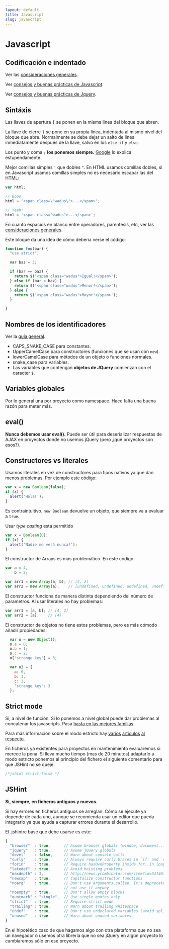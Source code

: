 ```yaml
---
layout: default
title: Javascript
slug: javascript
---
```


# Javascript

## Codificación e indentado

Ver las [consideraciones generales](/guides/general.html).

Ver [consejos y buenas prácticas de Javascript](https://docs.google.com/presentation/d/1IMl6Mg8bhaF5GJfeBON7KJ49V_lIhPXEmi7Ug7CP13M/edit?usp=sharing).

Ver [consejos y buenas prácticas de Jquery](https://docs.google.com/presentation/d/17pe7sTf_qAWTxGhE9pDOBx5_k65_QHa52q0-Z3hOPUo/edit?usp=sharing).

## Sintáxis

Las llaves de apertura <kbd>{</kbd> se ponen en la misma linea del bloque que abren.

La llave de cierre <kbd>}</kbd> se pone en su propia linea, indentada al mismo nivel del bloque que abre. Normalmente se debe dejar un salto de linea inmediatamente después de la llave, salvo en los `else if` y `else`.

Los punto y coma `;` **los ponemos siempre.** [Google][Google_ASI] lo explica estupendamente.

Mejor comillas simples `'` que dobles `"`. En HTML usamos comillas dobles, si en Javascript usamos comillas simples no es necesario escapar las del HTML:

```js
var html;

// Booo
html = "<span class=\"wadus\">...</span>";

// Yeah!
html = '<span class="wadus">...</span>';
```

En cuanto espacios en blanco entre operadores, parentesis, etc, ver las [consideraciones
generales](general_whitespace).

Este bloque da una idea de cómo debería verse el código:

```js
function foo(bar) {
  "use strict";

  var baz = 3;

  if (bar == baz) {
    return $('<span class="wadus">Igual!</span>');
  } else if (bar < baz) {
    return $('<span class="wadus">Menor!</span>');
  } else {
    return $('<span class="wadus">Mayor!</span>');
  }

}
```

## Nombres de los identificadores

Ver la [guía general](/guides/general.html#nombres_de_identificadores).

- CAPS_SNAKE_CASE para constantes.
- UpperCamelCase para constructores (funciones que se usan con `new`).
- lowerCamelCase para métodos de un objeto o funciones normales.
- snake_case para variables.
- Las variables que contengan **objetos de JQuery** comienzan con el caracter `$`.


## Variables globales

Por lo general una por proyecto como namespace. Hace falta una buena razón para meter más.

## eval()

**Nunca debemos usar eval().** Puede ser útil para deserializar respuestas de AJAX en proyectos donde no usemos
jQuery (pero ¿qué proyectos son esos?).

## Constructores vs literales

Usamos literales en vez de constructores para tipos nativos ya que dan menos problemas. Por ejemplo
este código:

```js
var x = new Boolean(false);
if (x) {
  alert('Hola!');
}
```

Es contraintuitivo. `new Boolean` devuelve un objeto, que siempre va a evaluar a `true`.

Usar _type casting_ está permitido

```js
var x = Boolean(0);
if (x) {
  alert('Nadie me verá nunca!');
}
```

El constructor de Arrays es más problemático. En este código:

```js
var a = 4,
    b = 2;

var arr1 = new Array(a, b); // [4, 2]
var arr2 = new Array(a);    // [undefined, undefined, undefined, undefined]
```

El constructor funciona de manera distinta dependiendo del número de parametros. Al usar literales
no hay problemas:

```js
var arr1 = [a, b]; // [4, 2]
var arr2 = [a];    // [4]
```

El constructor de objetos no tiene estos problemas, pero es más cómodo añadir propiedades:

```js
  var o = new Object();
  o.a = 0;
  o.b = 1;
  o.c = 2;
  o['strange key'] = 3;

  var o2 = {
    a: 0,
    b: 1,
    c: 2,
    'strange key': 3
  };
```

<!--
## Documentación y comentarios

¿JSDoc[1] o Docco/Rocco[2]?

[1]:
[2]: http://jashkenas.github.com/docco/
-->

## Strict mode

Si, a nivel de función. Si lo ponemos a nivel global puede dar problemas al concatenar los
javascripts. Pasa [hasta en las mejores familias][amazon_strict_mode].

Para más informacion sobre el modo estricto hay [varios][mdn_strict] [articulos][jresig_strict]
[al respecto][zakas_strict].

En ficheros ya existentes para proyectos en mantenimiento evaluaremos si merece la pena. Si lleva
mucho tiempo (mas de 20 minutos) adaptarlo a modo estricto ponemos al principio del fichero el
siguiente comentario para que JSHint no se queje.

```js
/*jshint strict:false */
```
## JSHint

**Si, siempre, en ficheros antiguos y nuevos.**

Si hay errores en ficheros antiguos se arreglan. Cómo se ejecute ya depende de cada uno, aunque
se recomienda usar un editor que pueda integrarlo ya que ayuda a capturar errores durante el desarrollo.

El .jshintrc base que debe usarse es este:

```js
{
  "browser"  : true,      // Asume browser globals (window, document...)
  "jquery"   : true,      // Asume jQuery globals
  "devel"    : false,     // Warn about console calls
  "curly"    : true,      // Always require curly braces in `if` and `while` blocks
  "forin"    : true,      // Require hasOwnProperty inside for..in loops
  "latedef"  : true,      // Avoid hoisting problems
  "maxdepth" : 3,         // http://news.ycombinator.com/item?id=3414637
  "newcap"   : true,      // Capitalize constructor functions
  "noarg"    : true,      // Don't use arguments.callee. It's deprecated so you should
                          // not use it anyway
  "noempty"  : true,      // Don't allow empty blocks
  "quotmark" : "single",  // Use single quotes only
  "strict"   : true,      // Require strict mode
  "trailing" : true,      // Warn about trailing whitespace
  "undef"    : true,      // Don't use undeclared variables (avoid splicit globals)
  "unused"   : true       // Warn about unused variables
}
```

En el hipotético caso de que hagamos algo con otra plataforma que no sea un navegador o usemos otra
librería que no sea jQuery en algún proyecto lo cambiaremos sólo en ese proyecto.

[google_asi]: http://google-styleguide.googlecode.com/svn/trunk/javascriptguide.xml?showone=Semicolons#Semicolons
[general_whitespace]: /guides/general.html#espacios_en_blanco
[amazon_strict_mode]: https://bugzilla.mozilla.org/show_bug.cgi?id=579119
[mdn_strict]: https://developer.mozilla.org/en-US/docs/JavaScript/Reference/Functions_and_function_scope/Strict_mode
[jresig_strict]: http://ejohn.org/blog/ecmascript-5-strict-mode-json-and-more/
[zakas_strict]: http://www.nczonline.net/blog/2012/03/13/its-time-to-start-using-javascript-strict-mode/
